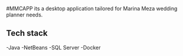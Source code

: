 #MMCAPP its a desktop application tailored for Marina Meza wedding planner needs.

## Tech stack
-Java
-NetBeans
-SQL Server
-Docker